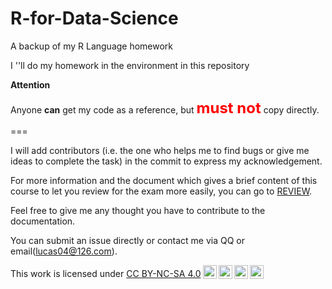 # R-for-Data-Science
 A backup of my R Language homework

 I ''ll do my homework in the environment in this repository

**Attention**

Anyone **can** get my code as a reference, but <font color = red><font size =5>**must not**</font> </font>copy directly.



===



I will add contributors (i.e. the one who helps me to find bugs or give me ideas to complete the task) in the commit to express my acknowledgement. 

For more information and the document which gives a brief content of this course to let you review for the exam more easily, you can go to [REVIEW](https://github.com/Lucas04-nhr/Review-of-R).

Feel free to give me any thought you have to contribute to the documentation.

You can submit an issue directly or contact me via QQ or email(lucas04@126.com). 

<p xmlns:cc="http://creativecommons.org/ns#" >This work is licensed under <a href="http://creativecommons.org/licenses/by-nc-sa/4.0/?ref=chooser-v1" target="_blank" rel="license noopener noreferrer" style="display:inline-block;">CC BY-NC-SA 4.0<img style="height:22px!important;margin-left:3px;vertical-align:text-bottom;" src="https://mirrors.creativecommons.org/presskit/icons/cc.svg?ref=chooser-v1"><img style="height:22px!important;margin-left:3px;vertical-align:text-bottom;" src="https://mirrors.creativecommons.org/presskit/icons/by.svg?ref=chooser-v1"><img style="height:22px!important;margin-left:3px;vertical-align:text-bottom;" src="https://mirrors.creativecommons.org/presskit/icons/nc.svg?ref=chooser-v1"><img style="height:22px!important;margin-left:3px;vertical-align:text-bottom;" src="https://mirrors.creativecommons.org/presskit/icons/sa.svg?ref=chooser-v1"></a></p>
